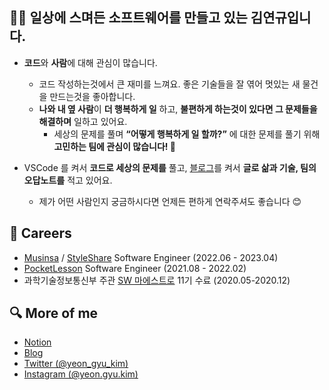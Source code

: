 ## 🙋‍♂️ 일상에 스며든 소프트웨어를 만들고 있는 김연규입니다.

- **코드**와 **사람**에 대해 관심이 많습니다.
  - 코드 작성하는것에서 큰 재미를 느껴요. 좋은 기술들을 잘 엮어 멋있는 새 물건을 만드는것을 좋아합니다.
  - **나와 내 옆 사람**이 **더 행복하게 일** 하고, **불편하게 하는것이 있다면 그 문제들을 해결하며** 일하고 있어요.
    - 세상의 문제를 풀며 **“어떻게 행복하게 일 할까?”** 에 대한 문제를 풀기 위해 **고민하는 팀에 관심이 많습니다! 🙌**

- VSCode 를 켜서 **코드로 세상의 문제를** 풀고, [블로그](https://code-yeongyu.tistory.com)를 켜서 **글로 삶과 기술, 팀의 오답노트를** 적고 있어요.
    - 제가 어떤 사람인지 궁금하시다면 언제든 편하게 연락주셔도 좋습니다 😊

## 🥇 Careers

- [Musinsa](https://www.musinsa.com) / [StyleShare](https://www.styleshare.kr/)  Software Engineer (2022.06 - 2023.04)
- [PocketLesson](https://pocketlesson.com/) Software Engineer (2021.08 - 2022.02)
- 과학기술정보통신부 주관 [SW 마에스트로](https://www.swmaestro.org) 11기 수료 (2020.05-2020.12)

## 🔍 More of me

- [Notion](https://thegreatyeongyu.notion.site/190e44e8b10a49849fc9165866ba8b41)
- [Blog](https://code-yeongyu.tistory.com)
- [Twitter (@yeon_gyu_kim)](https://twitter.com/yeon_gyu_kim)
- [Instagram (@yeon.gyu.kim)](https://instagram.com/yeon.gyu.kim)
